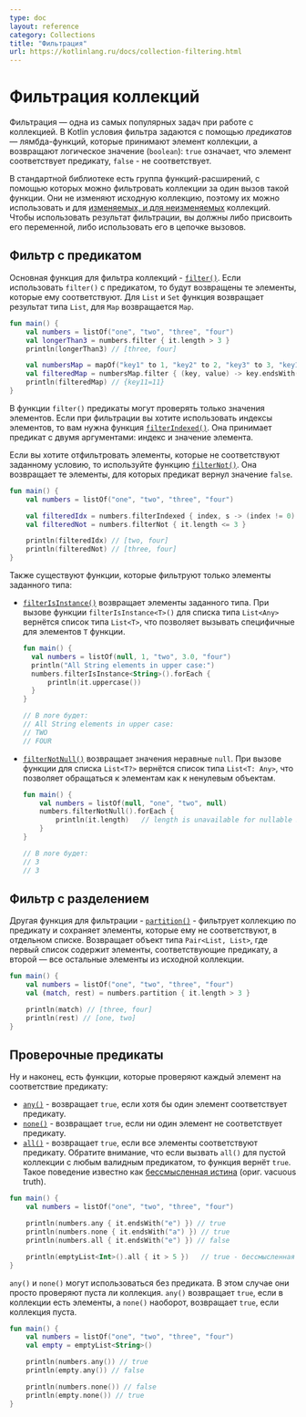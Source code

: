 ```yaml
---
type: doc
layout: reference
category: Collections
title: "Фильтрация"
url: https://kotlinlang.ru/docs/collection-filtering.html
---
```


<a name="filtering-collections"></a>
<!-- # Filtering collections -->
# Фильтрация коллекций

<!-- Filtering is one of the most popular tasks in collection processing.
In Kotlin, filtering conditions are defined by _predicates_ – lambda functions that take a collection element and return
a boolean value: `true` means that the given element matches the predicate, `false` means the opposite. -->
Фильтрация — одна из самых популярных задач при работе с коллекцией. В Kotlin условия фильтра задаются с помощью _предикатов_ — лямбда-функций, которые принимают элемент коллекции, а возвращают логическое значение (`boolean`): `true` означает, что элемент соответствует предикату, `false` - не соответствует.

<!-- The standard library contains a group of extension functions that let you filter collections in a single call.
These functions leave the original collection unchanged, so they are available for both [mutable and read-only](collections-overview.md#collection-types)
collections. To operate the filtering result, you should assign it to a variable or chain the functions after filtering. -->
В стандартной библиотеке есть группа функций-расширений, с помощью которых можно фильтровать коллекции за один вызов такой функции. Они не изменяют исходную коллекцию, поэтому их можно использовать и для [изменяемых, и для неизменяемых](collections-overview.html#collection-types) коллекций. Чтобы использовать результат фильтрации, вы должны либо присвоить его переменной, либо использовать его в цепочке вызовов.


<a name="filter-by-predicate"></a>
<!-- ## Filter by predicate -->
## Фильтр с предикатом

<!-- The basic filtering function is [`filter()`](https://kotlinlang.org/api/latest/jvm/stdlib/kotlin.collections/filter.html).
When called with a predicate, `filter()` returns the collection elements that match it.
For both `List` and `Set`, the resulting collection is a `List`, for `Map` it's a `Map` as well. -->
Основная функция для фильтра коллекций - [`filter()`](https://kotlinlang.org/api/latest/jvm/stdlib/kotlin.collections/filter.html).
Если использовать `filter()` с предикатом, то будут возвращены те элементы, которые ему соответствуют.
Для `List` и `Set` функция возвращает результат типа `List`, для `Map` возвращается `Map`.

```kotlin
fun main() {
    val numbers = listOf("one", "two", "three", "four")  
    val longerThan3 = numbers.filter { it.length > 3 }
    println(longerThan3) // [three, four]

    val numbersMap = mapOf("key1" to 1, "key2" to 2, "key3" to 3, "key11" to 11)
    val filteredMap = numbersMap.filter { (key, value) -> key.endsWith("1") && value > 10}
    println(filteredMap) // {key11=11}
}
```

<!-- The predicates in `filter()` can only check the values of the elements.
If you want to use element positions in the filter, use [`filterIndexed()`](https://kotlinlang.org/api/latest/jvm/stdlib/kotlin.collections/filter-indexed.html).
It takes a predicate with two arguments: the index and the value of an element. -->
В функции `filter()` предикаты могут проверять только значения элементов. Если при фильтрации вы хотите использовать индексы элементов, то вам нужна функция [`filterIndexed()`](https://kotlinlang.org/api/latest/jvm/stdlib/kotlin.collections/filter-indexed.html). Она принимает предикат с двумя аргументами: индекс и значение элемента.

<!-- To filter collections by negative conditions, use [`filterNot()`](https://kotlinlang.org/api/latest/jvm/stdlib/kotlin.collections/filter-not.html).
It returns a list of elements for which the predicate yields `false`. -->
Если вы хотите отфильтровать элементы, которые не соответствуют заданному условию, то используйте функцию [`filterNot()`](https://kotlinlang.org/api/latest/jvm/stdlib/kotlin.collections/filter-not.html). Она возвращает те элементы, для которых предикат вернул значение `false`.

```kotlin
fun main() {
    val numbers = listOf("one", "two", "three", "four")

    val filteredIdx = numbers.filterIndexed { index, s -> (index != 0) && (s.length < 5)  }
    val filteredNot = numbers.filterNot { it.length <= 3 }

    println(filteredIdx) // [two, four]
    println(filteredNot) // [three, four]
}
```

<!-- There are also functions that narrow the element type by filtering elements of a given type: -->
Также существуют функции, которые фильтруют только элементы заданного типа:

<!-- * [`filterIsInstance()`](https://kotlinlang.org/api/latest/jvm/stdlib/kotlin.collections/filter-is-instance.html) returns
    collection elements of a given type. Being called on a `List<Any>`, `filterIsInstance<T>()` returns a `List<T>`, thus
    allowing you to call functions of the  `T` type on its items. -->
* [`filterIsInstance()`](https://kotlinlang.org/api/latest/jvm/stdlib/kotlin.collections/filter-is-instance.html) возвращает элементы заданного типа. При вызове функции `filterIsInstance<T>()` для списка типа `List<Any>` вернётся список типа `List<T>`, что позволяет вызывать специфичные для элементов `T` функции.

  ```kotlin
  fun main() {
    val numbers = listOf(null, 1, "two", 3.0, "four")
    println("All String elements in upper case:")
    numbers.filterIsInstance<String>().forEach {
        println(it.uppercase())
    }
  }

  // В логе будет:
  // All String elements in upper case:
  // TWO
  // FOUR
  ```

<!-- * [`filterNotNull()`](https://kotlinlang.org/api/latest/jvm/stdlib/kotlin.collections/filter-not-null.html) returns all
      non-null elements. Being called on a `List<T?>`, `filterNotNull()` returns a `List<T: Any>`, thus allowing you to treat
      the elements as non-null objects. -->
* [`filterNotNull()`](https://kotlinlang.org/api/latest/jvm/stdlib/kotlin.collections/filter-not-null.html) возвращает значения неравные `null`. При вызове функции для списка `List<T?>` вернётся список типа `List<T: Any>`, что позволяет обращаться к элементам как к ненулевым объектам.

  ```kotlin
  fun main() {
      val numbers = listOf(null, "one", "two", null)
      numbers.filterNotNull().forEach {
          println(it.length)   // length is unavailable for nullable Strings
      }
  }

  // В логе будет:
  // 3
  // 3
  ```

<a name="partition"></a>
<!-- ## Partition -->
## Фильтр с разделением

<!-- Another filtering function – [`partition()`](https://kotlinlang.org/api/latest/jvm/stdlib/kotlin.collections/partition.html)
– filters a collection by a predicate and keeps the elements that don't match it in a separate list.
So, you have a `Pair` of `List`s as a return value: the first list containing elements that match the predicate and the
second one containing everything else from the original collection. -->
Другая функция для фильтрации - [`partition()`](https://kotlinlang.org/api/latest/jvm/stdlib/kotlin.collections/partition.html) - фильтрует коллекцию по предикату и сохраняет элементы, которые ему не соответствуют, в отдельном списке. Возвращает объект типа `Pair<List, List>`, где первый список содержит элементы, соответствующие предикату, а второй — все остальные элементы из исходной коллекции.

```kotlin
fun main() {
    val numbers = listOf("one", "two", "three", "four")
    val (match, rest) = numbers.partition { it.length > 3 }

    println(match) // [three, four]
    println(rest) // [one, two]
}
```


<a name="test-predicates"></a>
<!-- ## Test predicates -->
## Проверочные предикаты

<!-- Finally, there are functions that simply test a predicate against collection elements:

* [`any()`](https://kotlinlang.org/api/latest/jvm/stdlib/kotlin.collections/any.html) returns `true` if at least one element matches the given predicate.
* [`none()`](https://kotlinlang.org/api/latest/jvm/stdlib/kotlin.collections/none.html) returns `true` if none of the elements match the given predicate.
* [`all()`](https://kotlinlang.org/api/latest/jvm/stdlib/kotlin.collections/all.html) returns `true` if all elements match the given predicate.
    Note that `all()` returns `true` when called with any valid predicate on an empty collection. Such behavior is known in logic as [vacuous truth](https://en.wikipedia.org/wiki/Vacuous_truth). -->
Ну и наконец, есть функции, которые проверяют каждый элемент на соответствие предикату:
* [`any()`](https://kotlinlang.org/api/latest/jvm/stdlib/kotlin.collections/any.html) - возвращает `true`, если хотя бы один элемент соответствует предикату.
* [`none()`](https://kotlinlang.org/api/latest/jvm/stdlib/kotlin.collections/none.html) - возвращает `true`, если ни один элемент не соответствует предикату.
* [`all()`](https://kotlinlang.org/api/latest/jvm/stdlib/kotlin.collections/all.html) - возвращает `true`, если все элементы соответствуют предикату. Обратите внимание, что если вызвать `all()` для пустой коллекции с любым валидным предикатом, то функция вернёт `true`. Такое поведение известно как [бессмысленная истина](https://en.wikipedia.org/wiki/Vacuous_truth) (ориг. vacuous truth).

```kotlin
fun main() {
    val numbers = listOf("one", "two", "three", "four")

    println(numbers.any { it.endsWith("e") }) // true
    println(numbers.none { it.endsWith("a") }) // true
    println(numbers.all { it.endsWith("e") }) // false

    println(emptyList<Int>().all { it > 5 })   // true - бессмысленная истина
}
```

<!-- `any()` and `none()` can also be used without a predicate: in this case they just check the collection emptiness.
`any()` returns `true` if there are elements and `false` if there aren't; `none()` does the opposite. -->
`any()` и `none()` могут использоваться без предиката. В этом случае они просто проверяют пуста ли коллекция.
`any()` возвращает `true`, если в коллекции есть элементы, а `none()` наоборот, возвращает `true`, если коллекция пуста.

```kotlin
fun main() {
    val numbers = listOf("one", "two", "three", "four")
    val empty = emptyList<String>()

    println(numbers.any()) // true
    println(empty.any()) // false

    println(numbers.none()) // false
    println(empty.none()) // true
}
```
